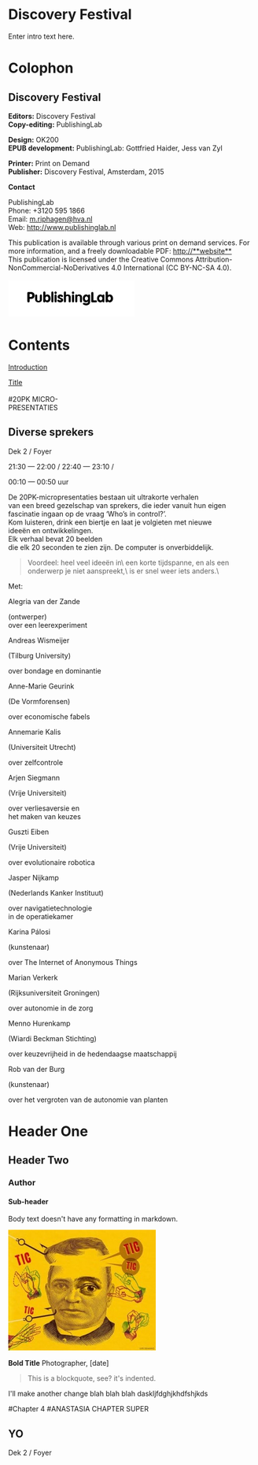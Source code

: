 
# Discovery Festival

Enter intro text here.


# Colophon

## Discovery Festival


**Editors:** Discovery Festival<br/>
**Copy-editing:** PublishingLab <br/>

**Design:** OK200<br/>
**EPUB development:** PublishingLab: Gottfried Haider, Jess van Zyl<br/> 

**Printer:** Print on Demand<br/>
**Publisher:** Discovery Festival, Amsterdam, 2015<br/>



**Contact**

PublishingLab<br/> 
Phone: +3120 595 1866<br/>
Email: m.riphagen@hva.nl<br/>
Web: <http://www.publishinglab.nl><br/>

This publication is available through various print on demand services.
For more information, and a freely downloadable PDF:
<http://**website**><br/>
This publication is licensed under the Creative Commons Attribution-NonCommercial-NoDerivatives 4.0 International (CC BY-NC-SA 4.0).<br><br/>
![](imgs/logos/logo_publishinglab.png)


# Contents

<a href="ch004.xhtml">Introduction</a><br/>

<a href="ch005.xhtml">Title</a><br/>
<br/>
#20PK MICRO-\
PRESENTATIES

## Diverse sprekers

Dek 2 / Foyer

21:30 — 22:00 / 22:40 — 23:10 /

00:10 — 00:50 uur

De 20PK-micropresentaties bestaan uit ultrakorte verhalen\
van een breed gezelschap van sprekers, die ieder vanuit hun eigen
fascinatie ingaan op de vraag ‘Who’s in control?’.\
Kom luisteren, drink een biertje en laat je volgieten met nieuwe\
ideeën en ontwikkelingen.\
Elk verhaal bevat 20 beelden\
die elk 20 seconden te zien zijn. De computer is onverbiddelijk.

<blockquote>
Voordeel: heel veel ideeën in\
een korte tijdspanne, en als een onderwerp je niet aanspreekt,\
is er snel weer iets anders.\
</blockquote>

Met:

Alegria van der Zande

(ontwerper)\
over een leerexperiment

Andreas Wismeijer

(Tilburg University)

over bondage en dominantie

Anne-Marie Geurink

(De Vormforensen)

over economische fabels

Annemarie Kalis

(Universiteit Utrecht)

over zelfcontrole

Arjen Siegmann

(Vrije Universiteit)

over verliesaversie en\
het maken van keuzes

Guszti Eiben

(Vrije Universiteit)

over evolutionaire robotica

Jasper Nijkamp

(Nederlands Kanker Instituut)

over navigatietechnologie\
in de operatiekamer

Karina Pálosi

(kunstenaar)

over The Internet of Anonymous Things

Marian Verkerk

(Rijksuniversiteit Groningen)

over autonomie in de zorg

Menno Hurenkamp

(Wiardi Beckman Stichting)

over keuzevrijheid in de hedendaagse maatschappij

Rob van der Burg

(kunstenaar)

over het vergroten van de autonomie van planten

# Header One
## Header Two

### Author

#### Sub-header

Body text doesn't have any formatting in markdown.

![](imgs/example.jpg)

**Bold Title** Photographer, [date]

<blockquote>
This is a blockquote, see? it's indented.
</blockquote>

<!--this is a comment-->

I'll make another change blah blah blah daskljfdghjkhdfshjkds

#Chapter 4
#ANASTASIA CHAPTER 
SUPER 

## YO

Dek 2 / Foyer




